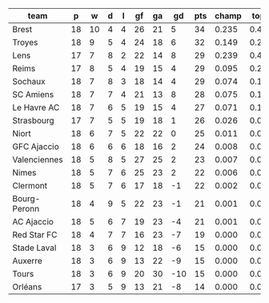 |     team     | p  | w  | d | l | gf | ga | gd  | pts | champ | top2  | top3  | top4  |  5-7  | bot4  | bot3  | bot2  |
|--------------|----|----|---|---|----|----|-----|-----|-------|-------|-------|-------|-------|-------|-------|-------|
| Brest        | 18 | 10 | 4 | 4 | 26 | 21 |   5 |  34 | 0.235 | 0.411 | 0.555 | 0.663 | 0.215 | 0.001 | 0.000 | 0.000|
| Troyes       | 18 |  9 | 5 | 4 | 24 | 18 |   6 |  32 | 0.149 | 0.291 | 0.419 | 0.538 | 0.258 | 0.002 | 0.001 | 0.000|
| Lens         | 17 |  7 | 8 | 2 | 22 | 14 |   8 |  29 | 0.239 | 0.414 | 0.550 | 0.656 | 0.210 | 0.000 | 0.000 | 0.000|
| Reims        | 17 |  8 | 5 | 4 | 19 | 15 |   4 |  29 | 0.095 | 0.203 | 0.309 | 0.415 | 0.274 | 0.004 | 0.002 | 0.001|
| Sochaux      | 18 |  7 | 8 | 3 | 18 | 14 |   4 |  29 | 0.074 | 0.169 | 0.272 | 0.377 | 0.296 | 0.004 | 0.001 | 0.000|
| SC Amiens    | 18 |  7 | 7 | 4 | 21 | 13 |   8 |  28 | 0.075 | 0.170 | 0.272 | 0.381 | 0.298 | 0.003 | 0.001 | 0.000|
| Le Havre AC  | 18 |  7 | 6 | 5 | 19 | 15 |   4 |  27 | 0.071 | 0.162 | 0.273 | 0.383 | 0.290 | 0.004 | 0.002 | 0.001|
| Strasbourg   | 17 |  7 | 5 | 5 | 19 | 18 |   1 |  26 | 0.026 | 0.071 | 0.122 | 0.189 | 0.243 | 0.020 | 0.009 | 0.004|
| Niort        | 18 |  6 | 7 | 5 | 22 | 22 |   0 |  25 | 0.011 | 0.030 | 0.058 | 0.093 | 0.180 | 0.044 | 0.021 | 0.007|
| GFC Ajaccio  | 18 |  6 | 6 | 6 | 18 | 16 |   2 |  24 | 0.008 | 0.025 | 0.052 | 0.089 | 0.176 | 0.043 | 0.021 | 0.008|
| Valenciennes | 18 |  5 | 8 | 5 | 27 | 25 |   2 |  23 | 0.007 | 0.024 | 0.049 | 0.083 | 0.177 | 0.052 | 0.027 | 0.011|
| Nimes        | 18 |  5 | 7 | 6 | 25 | 23 |   2 |  22 | 0.006 | 0.016 | 0.036 | 0.062 | 0.132 | 0.077 | 0.039 | 0.017|
| Clermont     | 18 |  5 | 7 | 6 | 17 | 18 |  -1 |  22 | 0.002 | 0.007 | 0.018 | 0.033 | 0.103 | 0.121 | 0.068 | 0.030|
| Bourg-Peronn | 18 |  4 | 9 | 5 | 22 | 23 |  -1 |  21 | 0.001 | 0.005 | 0.012 | 0.024 | 0.069 | 0.176 | 0.100 | 0.046|
| AC Ajaccio   | 18 |  5 | 6 | 7 | 19 | 23 |  -4 |  21 | 0.001 | 0.003 | 0.005 | 0.010 | 0.048 | 0.248 | 0.151 | 0.074|
| Red Star FC  | 18 |  4 | 7 | 7 | 16 | 23 |  -7 |  19 | 0.000 | 0.001 | 0.002 | 0.004 | 0.017 | 0.431 | 0.293 | 0.172|
| Stade Laval  | 18 |  3 | 6 | 9 | 12 | 18 |  -6 |  15 | 0.000 | 0.000 | 0.001 | 0.001 | 0.005 | 0.629 | 0.489 | 0.324|
| Auxerre      | 18 |  3 | 6 | 9 | 13 | 22 |  -9 |  15 | 0.000 | 0.000 | 0.000 | 0.001 | 0.006 | 0.637 | 0.494 | 0.338|
| Tours        | 18 |  3 | 6 | 9 | 20 | 30 | -10 |  15 | 0.000 | 0.000 | 0.000 | 0.000 | 0.002 | 0.795 | 0.694 | 0.544|
| Orléans      | 17 |  3 | 5 | 9 | 13 | 21 |  -8 |  14 | 0.000 | 0.000 | 0.000 | 0.001 | 0.003 | 0.711 | 0.587 | 0.423|
